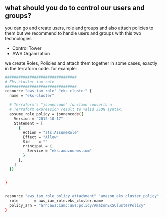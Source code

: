 ##  what should you do to control our users and groups?
you can go and create users, role and groups and also attach policies to them but we recommend to handle users and groups with this two technologies
 - Control Tower 
 - AWS Organization


we create Roles, Policies and attach them together in some cases, exactly in the terraform code.
for example:
```sh
################################
# Eks cluster iam role
################################
resource "aws_iam_role" "eks_cluster" {
  name = "eks-cluster"

  # Terraform's "jsonencode" function converts a
  # Terraform expression result to valid JSON syntax.
  assume_role_policy = jsonencode({
    Version = "2012-10-17"
    Statement = [
      {
        Action = "sts:AssumeRole"
        Effect = "Allow"
        Sid    = ""
        Principal = {
          Service = "eks.amazonaws.com"
        }
      },
    ]
  })


}


resource "aws_iam_role_policy_attachment" "amazon_eks_cluster_policy" {
  role       = aws_iam_role.eks_cluster.name
  policy_arn = "arn:aws:iam::aws:policy/AmazonEKSClusterPolicy"
}


```